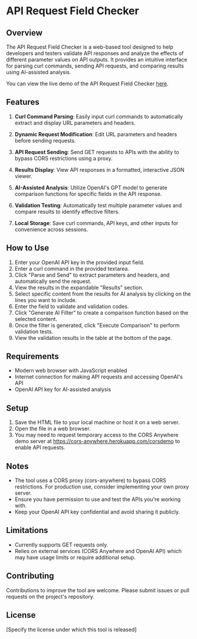 # API Request Field Checker

## Overview

The API Request Field Checker is a web-based tool designed to help developers and testers validate API responses and analyze the effects of different parameter values on API outputs. It provides an intuitive interface for parsing curl commands, sending API requests, and comparing results using AI-assisted analysis.

You can view the live demo of the API Request Field Checker [here](https://htmlpreview.github.io/?https://github.com/Wangggym/check_fliter_available/blob/master/index.html).

## Features

1. **Curl Command Parsing**: Easily input curl commands to automatically extract and display URL parameters and headers.

2. **Dynamic Request Modification**: Edit URL parameters and headers before sending requests.

3. **API Request Sending**: Send GET requests to APIs with the ability to bypass CORS restrictions using a proxy.

4. **Results Display**: View API responses in a formatted, interactive JSON viewer.

5. **AI-Assisted Analysis**: Utilize OpenAI's GPT model to generate comparison functions for specific fields in the API response.

6. **Validation Testing**: Automatically test multiple parameter values and compare results to identify effective filters.

7. **Local Storage**: Save curl commands, API keys, and other inputs for convenience across sessions.

## How to Use

1. Enter your OpenAI API key in the provided input field.
2. Enter a curl command in the provided textarea.
3. Click "Parse and Send" to extract parameters and headers, and automatically send the request.
4. View the results in the expandable "Results" section.
5. Select specific content from the results for AI analysis by clicking on the lines you want to include.
6. Enter the field to validate and validation codes.
7. Click "Generate AI Filter" to create a comparison function based on the selected content.
8. Once the filter is generated, click "Execute Comparison" to perform validation tests.
9. View the validation results in the table at the bottom of the page.

## Requirements

- Modern web browser with JavaScript enabled
- Internet connection for making API requests and accessing OpenAI's API
- OpenAI API key for AI-assisted analysis

## Setup

1. Save the HTML file to your local machine or host it on a web server.
2. Open the file in a web browser.
3. You may need to request temporary access to the CORS Anywhere demo server at https://cors-anywhere.herokuapp.com/corsdemo to enable API requests.

## Notes

- The tool uses a CORS proxy (cors-anywhere) to bypass CORS restrictions. For production use, consider implementing your own proxy server.
- Ensure you have permission to use and test the APIs you're working with.
- Keep your OpenAI API key confidential and avoid sharing it publicly.

## Limitations

- Currently supports GET requests only.
- Relies on external services (CORS Anywhere and OpenAI API) which may have usage limits or require additional setup.

## Contributing

Contributions to improve the tool are welcome. Please submit issues or pull requests on the project's repository.

## License

[Specify the license under which this tool is released]
